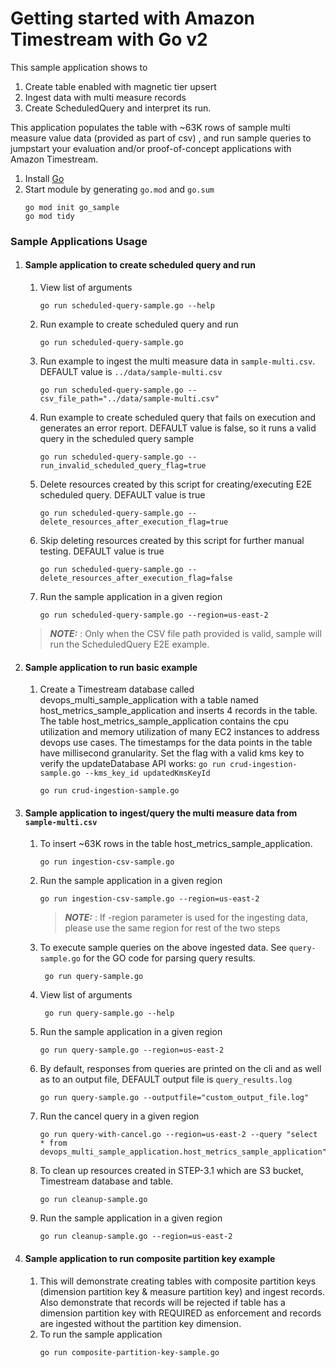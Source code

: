 # Getting started with Amazon Timestream with Go v2

This sample application shows to
1. Create table enabled with magnetic tier upsert
2. Ingest data with multi measure records
3. Create ScheduledQuery and interpret its run.

This application populates the table with ~63K rows of sample  multi measure value data (provided as part of csv) , and run sample queries to jumpstart your evaluation and/or proof-of-concept applications with Amazon Timestream.
1. Install [Go](https://go.dev/doc/install)
2. Start module by generating `go.mod` and `go.sum` 
   ```
   go mod init go_sample
   go mod tidy
   ```

### Sample Applications Usage
1. #### Sample application to create scheduled query and run
     1. View list of arguments
         ```
         go run scheduled-query-sample.go --help
         ```   
     2. Run example to create scheduled query and run
        ```
        go run scheduled-query-sample.go
        ```
     3. Run example to ingest the multi measure data in `sample-multi.csv`. DEFAULT value is `../data/sample-multi.csv`
        ```
        go run scheduled-query-sample.go --csv_file_path="../data/sample-multi.csv"
        ```
     4. Run example to create scheduled query that fails on execution and generates an error report. DEFAULT value is false,
        so it runs a valid query in the scheduled query sample
        ```
        go run scheduled-query-sample.go --run_invalid_scheduled_query_flag=true
        ```
     5. Delete resources created by this script for creating/executing E2E scheduled query. DEFAULT value is true
        ```
        go run scheduled-query-sample.go --delete_resources_after_execution_flag=true
        ```
     6. Skip deleting resources created by this script for further manual testing. DEFAULT value is true
        ```
        go run scheduled-query-sample.go --delete_resources_after_execution_flag=false
        ```
     7. Run the sample application in a given region
        ```
        go run scheduled-query-sample.go --region=us-east-2
        ```
   >**_NOTE:_** : Only when the CSV file path provided is valid, sample will run the ScheduledQuery E2E example.

2. #### Sample application to run basic example
     1. Create a Timestream database called devops_multi_sample_application with a table named
        host_metrics_sample_application and inserts 4 records in the table.
        The table host_metrics_sample_application contains the cpu utilization and memory utilization of many EC2 instances to
        address devops use cases. The timestamps for the data points in the table have millisecond granularity. Set the flag
        with a valid kms key to verify the updateDatabase API works:
        `go run crud-ingestion-sample.go --kms_key_id updatedKmsKeyId`
        ```
        go run crud-ingestion-sample.go
        ```

3. #### Sample application to ingest/query the multi measure data from `sample-multi.csv`
     1. To insert ~63K rows in the table host_metrics_sample_application.
        ```
        go run ingestion-csv-sample.go
        ```
     2. Run the sample application in a given region
        ```
        go run ingestion-csv-sample.go --region=us-east-2
        ```
        >**_NOTE:_** : If -region parameter is used for the ingesting data, please use the same region for rest of the two steps

     3. To execute sample queries on the above ingested data. See `query-sample.go` for the GO code for parsing query results.
         ```
          go run query-sample.go
         ```
     4. View list of arguments
        ```
         go run query-sample.go --help
        ```
     5. Run the sample application in a given region
        ```
        go run query-sample.go --region=us-east-2
        ```
     6. By default, responses from queries are printed on the cli and as well as to an output file, DEFAULT output file is `query_results.log`
        ```
        go run query-sample.go --outputfile="custom_output_file.log"
        ```
     7. Run the cancel query in a given region
        ```
        go run query-with-cancel.go --region=us-east-2 --query "select * from devops_multi_sample_application.host_metrics_sample_application"
        ```

     8. To clean up resources created in STEP-3.1 which are S3 bucket, Timestream database and table.
         ```
         go run cleanup-sample.go
        ```
     9. Run the sample application in a given region
         ```
         go run cleanup-sample.go --region=us-east-2
        ```

4. #### Sample application to run composite partition key example
    1. This will demonstrate creating tables with composite partition keys (dimension partition key & measure partition key) and ingest records.
       Also demonstrate that records will be rejected if table has a dimension partition key with REQUIRED as enforcement and records are ingested without the partition key dimension. 
    2. To run the sample application
       ```
       go run composite-partition-key-sample.go
       ```